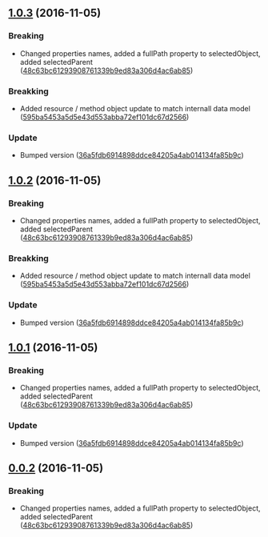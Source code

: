 <a name="1.0.3"></a>
## [1.0.3](https://github.com/advanced-rest-client/raml-path-to-object/compare/1.0.0...v1.0.3) (2016-11-05)


### Breaking

* Changed properties names, added a fullPath property to selectedObject, added selectedParent ([48c63bc61293908761339b9ed83a306d4ac6ab85](https://github.com/advanced-rest-client/raml-path-to-object/commit/48c63bc61293908761339b9ed83a306d4ac6ab85))

### Breakking

* Added resource / method object update to match internall data model ([595ba5453a5d5e43d553abba72ef101dc67d2566](https://github.com/advanced-rest-client/raml-path-to-object/commit/595ba5453a5d5e43d553abba72ef101dc67d2566))

### Update

* Bumped version ([36a5fdb6914898ddce84205a4ab014134fa85b9c](https://github.com/advanced-rest-client/raml-path-to-object/commit/36a5fdb6914898ddce84205a4ab014134fa85b9c))



<a name="1.0.2"></a>
## [1.0.2](https://github.com/advanced-rest-client/raml-path-to-object/compare/1.0.0...v1.0.2) (2016-11-05)


### Breaking

* Changed properties names, added a fullPath property to selectedObject, added selectedParent ([48c63bc61293908761339b9ed83a306d4ac6ab85](https://github.com/advanced-rest-client/raml-path-to-object/commit/48c63bc61293908761339b9ed83a306d4ac6ab85))

### Breakking

* Added resource / method object update to match internall data model ([595ba5453a5d5e43d553abba72ef101dc67d2566](https://github.com/advanced-rest-client/raml-path-to-object/commit/595ba5453a5d5e43d553abba72ef101dc67d2566))

### Update

* Bumped version ([36a5fdb6914898ddce84205a4ab014134fa85b9c](https://github.com/advanced-rest-client/raml-path-to-object/commit/36a5fdb6914898ddce84205a4ab014134fa85b9c))



<a name="1.0.1"></a>
## [1.0.1](https://github.com/advanced-rest-client/raml-path-to-object/compare/1.0.0...v1.0.1) (2016-11-05)


### Breaking

* Changed properties names, added a fullPath property to selectedObject, added selectedParent ([48c63bc61293908761339b9ed83a306d4ac6ab85](https://github.com/advanced-rest-client/raml-path-to-object/commit/48c63bc61293908761339b9ed83a306d4ac6ab85))

### Update

* Bumped version ([36a5fdb6914898ddce84205a4ab014134fa85b9c](https://github.com/advanced-rest-client/raml-path-to-object/commit/36a5fdb6914898ddce84205a4ab014134fa85b9c))



<a name="0.0.2"></a>
## [0.0.2](https://github.com/advanced-rest-client/raml-path-to-object/compare/1.0.0...v0.0.2) (2016-11-05)


### Breaking

* Changed properties names, added a fullPath property to selectedObject, added selectedParent ([48c63bc61293908761339b9ed83a306d4ac6ab85](https://github.com/advanced-rest-client/raml-path-to-object/commit/48c63bc61293908761339b9ed83a306d4ac6ab85))



